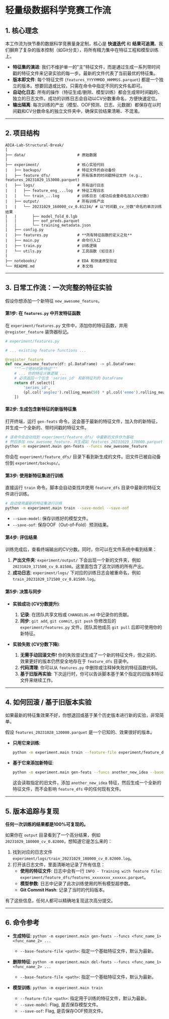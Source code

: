 # 轻量级数据科学竞赛工作流

## 1. 核心理念

本工作流为快节奏的数据科学竞赛量身定制，核心是 **快速迭代** 和 **结果可追溯**。我们摒弃了复杂的版本控制（如Git分支），将所有精力集中在特征工程和模型训练上。

*   **特征集的演进**: 我们不维护单一的"主"特征文件，而是通过生成一系列带时间戳的特征文件来记录实验的每一步。最新的文件代表了当前最优的特征集。
*   **版本即文件**: 每个特征文件 (`features_YYYYMMDD_HHMMSS.parquet`) 都是一个独立的版本。想要回退或比较，只需在命令中指定不同的文件名即可。
*   **自动化日志**: 所有的操作（特征生成/删除、模型训练）都会生成带时间戳的、独立的日志文件。成功的训练日志会自动以CV分数重命名，方便快速定位。
*   **输出隔离**: 每次训练的产出（模型、OOF预测、日志、元数据）都保存在以时间戳和CV分数命名的独立文件夹中，确保实验结果清晰、不混淆。

---

## 2. 项目结构

```
ADIA-Lab-Structural-Break/
|
├── data/                       # 原始数据
|
├── experiment/                 # 核心实验代码
|   ├── backups/                # 特征文件的自动备份
|   ├── feature_dfs/            # 所有版本的时间戳特征文件 (e.g., features_20231029_153000.parquet)
|   ├── logs/                   # 所有运行日志
|   |   ├── feature_eng_...log  # 特征工程日志
|   |   └── train_...log        # 训练日志 (成功后会重命名加入CV分数)
|   ├── output/                 # 所有训练产出
|   |   └── 20231029_160000_cv_0.81234/ # 以"时间戳_cv_分数"命名的单次训练结果
|   |       ├── model_fold_0.lgb
|   |       ├── oof_preds.parquet
|   |       └── training_metadata.json
|   ├── config.py
|   ├── features.py             # **所有特征函数的定义之处**
|   ├── main.py                 # 命令行入口
|   ├── train.py                # 训练逻辑
|   └── utils.py                # 工具函数 (如日志)
|
├── notebooks/                  # EDA 和快速原型验证
└── README.md                   # 本文档
```

---

## 3. 日常工作流：一次完整的特征实验

假设你想添加一个新特征 `new_awesome_feature`。

#### 第1步: 在 `features.py` 中开发特征函数

在 `experiment/features.py` 文件中，添加你的特征函数，并用 `@register_feature` 装饰器标记。

```python
# experiment/features.py

# ... existing feature functions ...

@register_feature
def new_awesome_feature(df: pl.DataFrame) -> pl.DataFrame:
    """一个绝妙的新特征"""
    # ... 你的特征计算逻辑 ...
    # 必须返回一个包含 'series_id' 和新特征列的 DataFrame
    return df.select([
        'series_id',
        (pl.col('anglez').rolling_mean(50) * pl.col('enmo').rolling_mean(50)).alias('new_awesome_feature')
    ])
```

#### 第2步: 生成包含新特征的新版特征集

打开终端，运行 `gen-feats` 命令。这会基于最新的特征文件，加入你的新特征，并生成一个全新的、带时间戳的特征文件。

```bash
# 该命令会自动找到 experiment/feature_dfs/ 中最新的文件作为基础
# 然后添加 new_awesome_feature，并生成如 features_20231029_170000.parquet 的新文件
python -m experiment.main gen-feats --funcs new_awesome_feature
```
你会在 `experiment/feature_dfs/` 目录下看到新生成的文件。旧文件已被自动备份到 `experiment/backups/`。

#### 第3步: 使用新特征集进行训练

直接运行 `train` 命令。脚本会自动查找并使用 `feature_dfs` 目录中最新的特征文件进行训练。

```bash
# 自动使用最新的特征集进行训练
python -m experiment.main train --save-model --save-oof
```
*   `--save-model`: 保存训练好的模型文件。
*   `--save-oof`: 保存OOF（Out-of-Fold）预测结果。

#### 第4步: 评估结果

训练完成后，查看终端输出的CV分数。同时，你可以在文件系统中看到结果：

1.  **产出文件夹**: `experiment/output/` 下会出现一个新的文件夹，例如 `20231029_171500_cv_0.81500`。这里面包含了这次训练的所有产出。
2.  **成功日志**: `experiment/logs/` 下对应的训练日志会被重命名，例如 `train_20231029_171500_cv_0.81500.log`。

#### 第5步: 决策与同步

*   **实验成功 (CV分数提升)**:
    1.  **记录**: 在团队共享文档或 `CHANGELOG.md` 中记录你的贡献。
    2.  **同步**: `git add`, `git commit`, `git push` 你修改后的 `experiment/features.py` 文件。团队其他成员 `git pull` 后即可使用你的新特征。

*   **实验失败 (CV分数下降)**:
    1.  **无需手动回滚文件!** 你的失败尝试生成了一个新的特征文件，但之前的、效果更好的版本仍然安全地存在于 `feature_dfs` 目录中。
    2.  **代码清理**: 你可以从 `features.py` 中删除或注释掉失败的特征函数代码。
    3.  **基于旧版再实验**: 下次运行时，你可以告诉脚本基于某个指定的旧版本特征文件来继续工作。

---

## 4. 如何回滚 / 基于旧版本实验

如果最新的特征集效果不好，你想退回或基于某个历史版本进行新的实验，非常简单。

假设 `features_20231028_120000.parquet` 是一个已知的、效果很好的版本。

*   **只用它来训练**:
    ```bash
    python -m experiment.main train --feature-file experiment/feature_dfs/features_20231028_120000.parquet
    ```

*   **基于它来添加新特征**:
    ```bash
    python -m experiment.main gen-feats --funcs another_new_idea --base-feature-file experiment/feature_dfs/features_20231028_120000.parquet
    ```
    这会读取指定的旧文件，添加 `another_new_idea` 特征，然后生成一个全新的特征文件，而不会影响 `feature_dfs` 中的任何现有文件。

---

## 5. 版本追踪与复现

**任何一次训练的结果都是100%可复现的。**

如果你在 `output` 目录看到了一个高分结果，例如 `20231029_180000_cv_0.82000`，想知道它是怎么来的：

1.  找到对应的日志文件 `experiment/logs/train_20231029_180000_cv_0.82000.log`。
2.  打开该日志文件，里面清晰地记录了所有信息：
    *   **使用的特征文件**: 日志中会有一行 `INFO - Training with feature file: experiment/feature_dfs/features_xxxxxxxx_xxxxxx.parquet`。
    *   **模型参数**: 日志中记录了此次训练使用的所有模型超参数。
    *   **Git Commit Hash**: 记录了当时的代码版本。

有了这些信息，任何人都可以精确地复现这次高分提交。

---
## 6. 命令参考

*   **生成特征**: `python -m experiment.main gen-feats --funcs <func_name_1> <func_name_2> ...`
    *   `--base-feature-file <path>`: 指定一个基础特征文件，默认为最新。

*   **删除特征**: `python -m experiment.main del-feats --funcs <func_name_1> <func_name_2> ...`
    *   `--base-feature-file <path>`: 指定一个基础特征文件，默认为最新。

*   **模型训练**: `python -m experiment.main train`
    *   `--feature-file <path>`: 指定用于训练的特征文件，默认为最新。
    *   `--save-model`: Flag, 是否保存模型文件。
    *   `--save-oof`: Flag, 是否保存OOF预测文件。 